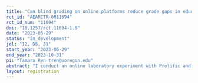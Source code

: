 ```yaml
---
title: "Can blind grading on online platforms reduce grade gaps in education?"
rct_id: "AEARCTR-0011694"
rct_id_num: "11694"
doi: "10.1257/rct.11694-1.0"
date: "2023-06-29"
status: "in_development"
jel: "I2, D8, J1"
start_year: "2023-06-29"
end_year: "2023-10-31"
pi: "Tamara Ren tren@uoregon.edu"
abstract: "I conduct an online laboratory experiment with Prolific and Qualtrics to evaluate whether blind grading on online platforms like Canvas might promote grade equity. I report the average impact on grade gaps by race and gender and the underlying behaviors that drive those gaps. In particular, I measure information seeking, time spent grading, order effects, and self-reported ratings. Motivated by rational inattention theory consistent with a Bayesian learning model with costly signal extraction, this experiment provides empirical evidence on whether statistical discrimination and endogenous inattention can explain grade differences."
layout: registration
---
```


